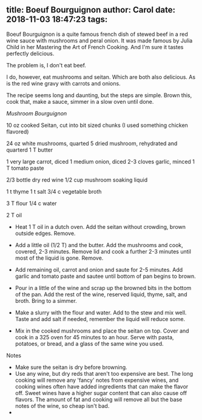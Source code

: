 title: Boeuf Bourguignon
author: Carol
date: 2018-11-03 18:47:23
tags:
---
Boeuf Bourguignon is a quite famous french dish of stewed beef in a red wine sauce with mushrooms and peral onion.  It was made famous by Julia Child in her Mastering the Art of French Cooking.  And I'm sure it tastes perfectly delicious.  

The problem is, I don't eat beef.  

I do, however, eat mushrooms and seitan.  Which are both also delicious.  As is the red wine gravy with carrots and onions.  

The recipe seems long and daunting, but the steps are simple.  Brown this, cook that, make a sauce, simmer in a slow oven until done.  

_Mushroom Bourguignon_

10 oz cooked Seitan, cut into bit sized chunks (I used something chicken flavored)

24 oz white mushrooms, quarted
5 dried mushroom, rehydrated and quarterd
1 T butter

1 very large carrot, diced
1 medium onion, diced
2-3 cloves garlic, minced
1 T tomato paste

2/3 bottle dry red wine
1/2 cup mushroom soaking liquid

1 t thyme
1 t salt
3/4 c vegetable broth

3 T flour
1/4 c water

2 T oil

- Heat 1 T oil in a dutch oven.  Add the seitan without crowding, brown outside edges.  Remove.

- Add a little oil (1/2 T) and the butter.  Add the mushrooms and cook, covered, 2-3 minutes.  Remove lid and cook a further 2-3 minutes until most of the liquid is gone.  Remove.  

- Add remaining oil, carrot and onion and saute for 2-5 minutes.  Add garlic and tomato paste and sautee until bottom of pan begins to brown. 

- Pour in a little of the wine and scrap up the browned bits in the bottom of the pan. Add the rest of the wine, reserved liquid, thyme, salt, and broth.  Bring to a simmer.

- Make a slurry with the flour and water.  Add to the stew and mix well.  Taste and add salt if needed, remember the liquid will reduce some.  

- Mix in the cooked mushrooms and place the seitan on top.  Cover and cook in a 325 oven for 45 minutes to an hour.  Serve with pasta, potatoes, or bread, and a glass of the same wine you used. 


Notes 
- Make sure the seitan is dry before browning.
- Use any wine, but dry reds that aren't too expensive are best.  The long cooking will remove any 'fancy' notes from expensive wines, and cooking wines often have added ingredients that can make the flavor off.  Sweet wines have a higher sugar content that can also cause off flavors.  The amount of fat and cooking will remove all but the base notes of the wine, so cheap isn't bad.  
- 

